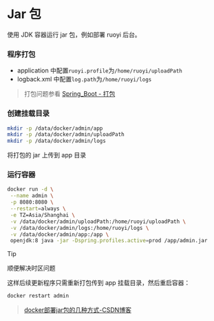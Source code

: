 # Jar 包

使用 JDK 容器运行 jar 包，例如部署 ruoyi 后台。

### 程序打包

- application 中配置`ruoyi.profile`为`/home/ruoyi/uploadPath`
- logback.xml 中配置`log.path`为`/home/ruoyi/logs`

> 打包问题参看 [Spring_Boot - 打包](Spring_Boot/Spring_Boot?id=打包)

### 创建挂载目录

```bash
mkdir -p /data/docker/admin/app
mkdir -p /data/docker/admin/uploadPath
mkdir -p /data/docker/admin/logs
```

将打包的 jar 上传到 app 目录

### 运行容器

```bash
docker run -d \
 --name admin \
 -p 8080:8080 \
 --restart=always \
 -e TZ=Asia/Shanghai \
 -v /data/docker/admin/uploadPath:/home/ruoyi/uploadPath \
 -v /data/docker/admin/logs:/home/ruoyi/logs \
 -v /data/docker/admin/app:/app \
 openjdk:8 java -jar -Dspring.profiles.active=prod /app/admin.jar
```

> [!TIP]
>
> 顺便解决时区问题

这样后续更新程序只需重新打包传到 app 挂载目录，然后重启容器：

```bash
docker restart admin
```

> [docker部署jar包的几种方式-CSDN博客](https://blog.csdn.net/qq_39934154/article/details/121985650)

